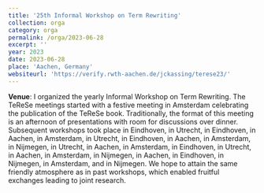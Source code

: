 ```yaml
---
title: '25th Informal Workshop on Term Rewriting' 
collection: orga
category: orga
permalink: /orga/2023-06-28
excerpt: ''
year: 2023
date: 2023-06-28
place: 'Aachen, Germany'
websiteurl: 'https://verify.rwth-aachen.de/jckassing/terese23/'
---
```


**Venue**:
I organized the yearly Informal Workshop on Term Rewriting. The TeReSe meetings started with a festive meeting in Amsterdam celebrating the publication of the TeReSe book. Traditionally, the format of this meeting is an afternoon of presentations with room for discussions over dinner. Subsequent workshops took place in Eindhoven, in Utrecht, in Eindhoven, in Aachen, in Amsterdam, in Utrecht, in Eindhoven, in Aachen, in Amsterdam, in Nijmegen, in Utrecht, in Aachen, in Amsterdam, in Eindhoven, in Utrecht, in Aachen, in Amsterdam, in Nijmegen, in Aachen, in Eindhoven, in Nijmegen, in Amsterdam, and in Nijmegen. We hope to attain the same friendly atmosphere as in past workshops, which enabled fruitful exchanges leading to joint research.
